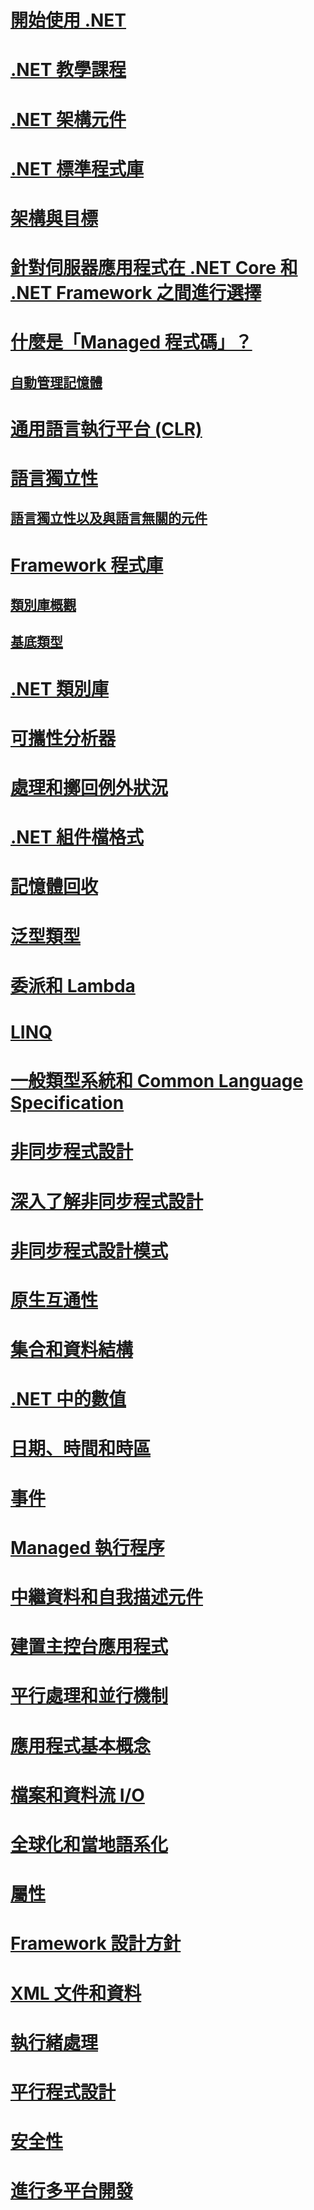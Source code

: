 # [開始使用 .NET](get-started.md)
# [.NET 教學課程](tour.md)
# [.NET 架構元件](components.md)
# [.NET 標準程式庫](library.md)
# [架構與目標](frameworks.md)
# [針對伺服器應用程式在 .NET Core 和 .NET Framework 之間進行選擇](choosing-core-framework-server.md)
# [什麼是「Managed 程式碼」？](managed-code.md)
## [自動管理記憶體](automatic-memory-management.md) 
# [通用語言執行平台 (CLR)](clr.md)
# [語言獨立性](language-independence.md)
## [語言獨立性以及與語言無關的元件](language-independence-and-language-independent-components.md)
# [Framework 程式庫](framework-libraries.md)
## [類別庫概觀](class-library-overview.md)  
## [基底類型](base-types/)  
# [.NET 類別庫](class-libraries.md)
# [可攜性分析器](portability-analyzer.md)
# [處理和擲回例外狀況](exceptions/)
# [.NET 組件檔格式](assembly-format.md)
# [記憶體回收](garbage-collection/)
# [泛型類型](generics.md)
# [委派和 Lambda](delegates-lambdas.md)
# [LINQ](using-linq.md)
# [一般類型系統和 Common Language Specification](common-type-system.md)
# [非同步程式設計](async.md)
# [深入了解非同步程式設計](async-in-depth.md)
# [非同步程式設計模式](asynchronous-programming-patterns/)
# [原生互通性](native-interop.md)
# [集合和資料結構](collections/)
# [.NET 中的數值](numerics.md)
# [日期、時間和時區](datetime/)
# [事件](events/)
# [Managed 執行程序](managed-execution-process.md)
# [中繼資料和自我描述元件](metadata-and-self-describing-components.md)
# [建置主控台應用程式](building-console-apps.md)
# [平行處理和並行機制](parallel-processing-and-concurrency.md)
# [應用程式基本概念](application-essentials.md)
# [檔案和資料流 I/O](io/index.md)
# [全球化和當地語系化](globalization-localization/)
# [屬性](attributes/)
# [Framework 設計方針](design-guidelines/)
# [XML 文件和資料](data/xml/)
# [執行緒處理](threading/)
# [平行程式設計](parallel-programming/)
# [安全性](security/)
# [進行多平台開發](cross-platform/)
